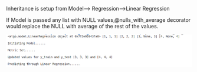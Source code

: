 Inheritance is setup from Model--> Regression-->Linear Regression 

If Model is passed any list with NULL values,@nulls_with_average decorator would replace the NULL with average of the rest of the values.



![](algo/terminal.png)


